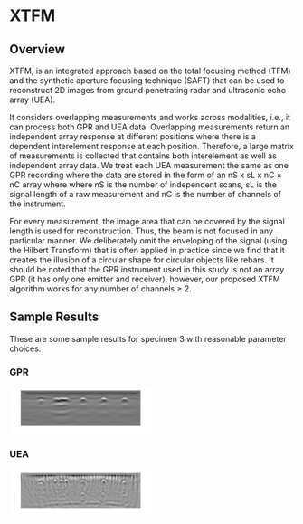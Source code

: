 
# XTFM

## Overview

XTFM, is an integrated approach based on the total focusing method (TFM) and the
synthetic aperture focusing technique (SAFT) that can be used to reconstruct
2D images from ground penetrating radar and ultrasonic echo array (UEA).

It considers overlapping measurements and works across modalities, i.e., it can process both GPR and UEA
data. Overlapping measurements return an independent array response at different positions where
there is a dependent interelement response at each position. Therefore, a large matrix of
measurements is collected that contains both interelement as well as independent array data. We
treat each UEA measurement the same as one GPR recording where the data are stored in
the form of an nS x sL x nC × nC array where where nS is the number of independent scans,
sL is the signal length of a raw measurement and nC is the number of channels of the instrument. 

For every measurement, the image area that can be covered by the signal length is used for reconstruction. Thus, the beam
is not focused in any particular manner. We deliberately omit the enveloping of the signal (using
the Hilbert Transform) that is often applied in practice since we find that it creates the illusion of
a circular shape for circular objects like rebars. It should be noted that the GPR instrument used in
this study is not an array GPR (it has only one emitter and receiver), however, our proposed XTFM
algorithm works for any number of channels ≥ 2.

## Sample Results
These are some sample results for specimen 3 with reasonable parameter choices.
### GPR
<img src = "../img/xtfm_gpr.png" alt = "sample gpr image" width = 50% >

### UEA
<img src = "../img/xtfm_uea.png" alt = "sample uea image" width = 50% >
